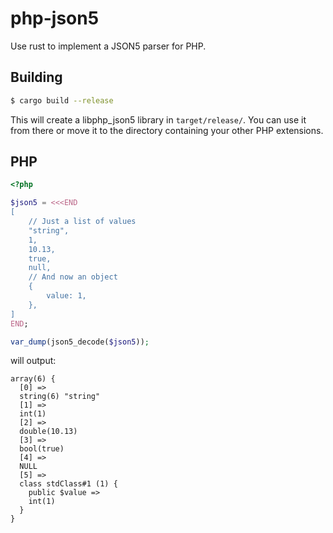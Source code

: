 # php-json5

Use rust to implement a JSON5 parser for PHP.

## Building

```sh
$ cargo build --release
```

This will create a libphp_json5 library in `target/release/`. You can use it from there or move it to the directory containing your other PHP extensions.

## PHP

```php
<?php

$json5 = <<<END
[
    // Just a list of values
    "string",
    1,
    10.13,
    true,
    null,
    // And now an object
    {
        value: 1,
    },
]
END;

var_dump(json5_decode($json5));
```

will output:

```
array(6) {
  [0] =>
  string(6) "string"
  [1] =>
  int(1)
  [2] =>
  double(10.13)
  [3] =>
  bool(true)
  [4] =>
  NULL
  [5] =>
  class stdClass#1 (1) {
    public $value =>
    int(1)
  }
}
```
